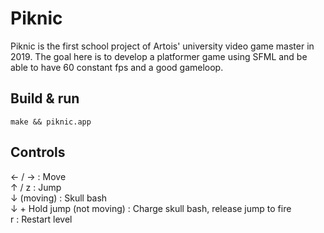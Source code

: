 # Piknic

Piknic is the first school project of Artois' university video game master in 2019. The goal here is to develop a platformer game using SFML and be able to have 60 constant fps and a good gameloop.

## Build & run

``` shell
make && piknic.app
```

## Controls

← / → : Move  
↑ / z : Jump  
↓ (moving) : Skull bash  
↓ + Hold jump (not moving) : Charge skull bash, release jump to fire  
r : Restart level  